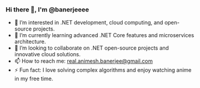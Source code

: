 ### Hi there 👋, I'm @banerjeeee

- 👀 I’m interested in .NET development, cloud computing, and open-source projects.
- 🌱 I’m currently learning advanced .NET Core features and microservices architecture.
- 💞️ I’m looking to collaborate on .NET open-source projects and innovative cloud solutions.
- 📫 How to reach me: real.animesh.banerjee@gmail.com
- ⚡ Fun fact: I love solving complex algorithms and enjoy watching anime in my free time.

<!---
banerjeeee/banerjeeee is a ✨ special ✨ repository because its `README.md` (this file) appears on your GitHub profile.
You can click the Preview link to take a look at your changes.
-->

